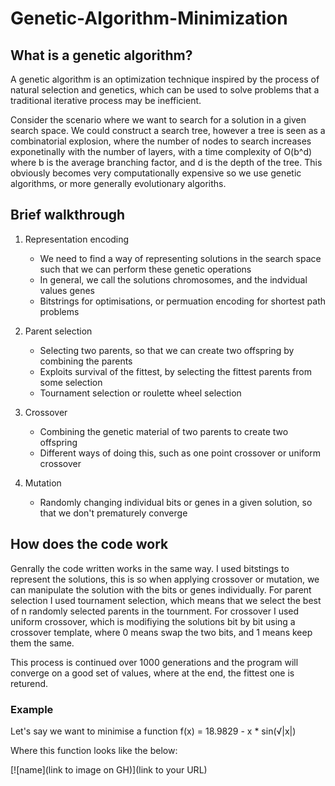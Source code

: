# Genetic-Algorithm-Minimization

## What is a genetic algorithm?

A genetic algorithm is an optimization technique inspired by the process of natural selection and genetics, which can be used to solve problems that a traditional iterative process may be inefficient.

Consider the scenario where we want to search for a solution in a given search space. We could construct a search tree, however a tree is seen as a combinatorial explosion, where the number of nodes to search increases exponetinally with the number of layers, with a time complexity of O(b^d) where b is the average branching factor, and d is the depth of the tree. This obviously becomes very computationally expensive so we use genetic algorithms, or more generally evolutionary algoriths.

## Brief walkthrough

 1) Representation encoding
    - We need to find a way of representing solutions in the search space such that we can perform these genetic operations
    - In general, we call the solutions chromosomes, and the indvidual values genes
    - Bitstrings for optimisations, or permuation encoding for shortest path problems

 2) Parent selection
    - Selecting two parents, so that we can create two offspring by combining the parents
    - Exploits survival of the fittest, by selecting the fittest parents from some selection 
    - Tournament selection or roulette wheel selection
 
 3) Crossover
    - Combining the genetic material of two parents to create two offspring
    - Different ways of doing this, such as one point crossover or uniform crossover

 4) Mutation
    - Randomly changing individual bits or genes in a given solution, so that we don't prematurely converge 


## How does the code work

Genrally the code written works in the same way. I used bitstings to represent the solutions, this is so when applying crossover or mutation, we can manipulate the solution with the bits or genes individually. For parent selection I used tournament selection, which means that we select the best of n randomly selected parents in the tournment. For crossover I used uniform crossover, which is modifiying the solutions bit by bit using a crossover template, where 0 means swap the two bits, and 1 means keep them the same. 

This process is continued over 1000 generations and the program will converge on a good set of values, where at the end, the fittest one is returend.

### Example

Let's say we want to minimise a function f(x) = 18.9829 - x * sin(√|x|)

Where this function looks like the below:

[![name](link to image on GH)](link to your URL)




